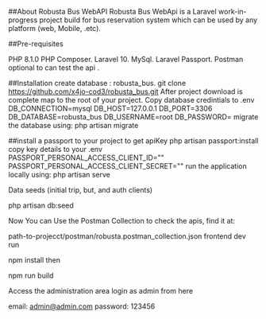 ##About Robusta Bus WebAPI Robusta Bus WebApi is a Laravel work-in-progress project build for bus reservation system which can be used by any platform (web, Mobile, .etc).

##Pre-requisites

PHP 8.1.0 PHP Composer. Laravel 10. MySql. Laravel Passport. Postman optional to can test the api .

##Installation create database : robusta_bus. git clone https://github.com/x4jo-cod3/robusta_bus.git After project download is complete map to the root of your project. Copy database credintials to .env DB_CONNECTION=mysql DB_HOST=127.0.0.1 DB_PORT=3306 DB_DATABASE=robusta_bus DB_USERNAME=root DB_PASSWORD= migrate the database using: php artisan migrate

##install a passport to your project to get apiKey php artisan passport:install copy key details to your .env PASSPORT_PERSONAL_ACCESS_CLIENT_ID="" PASSPORT_PERSONAL_ACCESS_CLIENT_SECRET="" run the application locally using: php artisan serve

Data seeds (initial trip, but, and auth clients)

php artisan db:seed

Now You can Use the Postman Collection to check the apis, find it at:

path-to-projecct/postman/robusta.postman_collection.json frontend dev run

npm install then

npm run build

Access the administration area login as admin from here

email:  admin@admin.com
password:  123456
